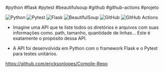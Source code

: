 #python #flask #pytest #beautifulsoup #github #github-actions #projeto

![Python](https://img.shields.io/badge/-Python-3776AB?&logo=Python&logoColor=FFFFFF) ![Pytest](https://img.shields.io/badge/-Pytest-0A9EDC?&logo=Pytest&logoColor=FFFFFF) ![Flask](https://img.shields.io/badge/-Flask-181717?&logo=Flask&logoColor=FFFFFF) ![BeautifulSoup](https://img.shields.io/badge/-BeautifulSoup-EE4C2C?&logo=BeautifulSoup&logoColor=FFFFFF) ![GitHub](https://img.shields.io/badge/-GitHub-181717?&logo=GitHub&logoColor=FFFFFF) ![GitHub Actions](https://img.shields.io/badge/-GitHub%20Actions-2088FF?&logo=GitHub%20Actions&logoColor=FFFFFF)

- Imagine uma API que te liste todos os diretórios e arquivos com suas informações como. path, tamanho, quantidade de linhas... Este é exatamente o propósito dessa API.

- A API foi desenvolvida em Python com o framework Flask e o Pytest para testes unitários.

https://github.com/ericksonlopes/Compile-Repo
